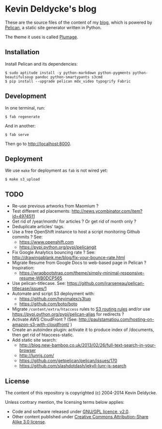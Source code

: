 Kevin Deldycke's blog
=====================

These are the source files of the content of my [blog](http://kevin.deldycke.com),
which is powered by [Pelican](http://getpelican.com), a static site generator written in Python.

The theme it uses is called [Plumage](https://github.com/kdeldycke/plumage).


Installation
------------

Install Pelican and its dependencies:

    $ sudo aptitude install -y python-markdown python-pygments python-beautifulsoup pandoc python-smartypants s3cmd
    $ pip install --upgrade pelican mdx_video typogrify Fabric


Development
-----------

In one terminal, run:

    $ fab regenerate

And in another:

    $ fab serve

Then go to [http://localhost:8000](http://localhost:8000).


Deployment
----------

We use `make` for deployment as `fab` is not wired yet:

    $ make s3_upload


TODO
----

  * Re-use previous artworks from Maomium ?
  * Test different ad placements: http://news.ycombinator.com/item?id=4974511
  * Get rid of /year/month/ for articles ? Or get rid of month only ?
  * Deduplicate articles' tags.
  * Use a free OpenShift instance to host a script monitoring Github commits ? See:
      * https://www.openshift.com
      * https://pypi.python.org/pypi/pelicangit
  * Fix Google Analytics bouncing rate ? See: http://drawingablank.me/blog/fix-your-bounce-rate.html
  * Migrate Resume from Google Docs to web-based page in Pelican ? Inspiration:
      * https://wrapbootstrap.com/theme/simply-minimal-responsive-resume-WB0DCP565
  * Use pelican-titlecase. See: https://github.com/jrarseneau/pelican-titlecase/issues/1
  * Automate and script S3 deployment with:
      * https://github.com/heyimalex/s3tup
      * https://github.com/boto/boto
  * Migrate `/content/extra/htaccess` rules to [S3 routing rules](http://docs.aws.amazon.com/AmazonS3/latest/dev/HowDoIWebsiteConfiguration.html#configure-bucket-as-website-routing-rule-syntax) and/or use https://pypi.python.org/pypi/pelican-alias for redirects ?
  * Activate AWS CloudFront ? (See: http://paulstamatiou.com/hosting-on-amazon-s3-with-cloudfront/ )
  * Create an autoindex plugin: activate it to produce index of /documents, then get rid of
    htaccess-static.
  * Add static site search:
      * http://blog.new-bamboo.co.uk/2013/02/26/full-text-search-in-your-browser
      * http://lunrjs.com/
      * https://github.com/getpelican/pelican/issues/170
      * https://github.com/slashdotdash/jekyll-lunr-js-search


License
-------

The content of this repository is copyrighted (c) 2004-2014 Kevin Deldycke.

Unless contrary mention, the licensing terms below applies:

  * Code and software released under [GNU/GPL licence, v2.0](http://www.fsf.org/licensing/licenses/gpl.html).
  * Other content published under [Creative Commons Attribution-Share Alike 3.0 license](http://creativecommons.org/licenses/by-sa/3.0/).
